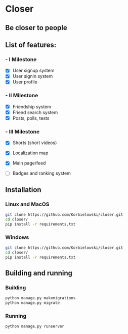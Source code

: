# Closer

## Be closer to people

## List of features:
### - I Milestone
- [x] User signup system
- [X] User signin system
- [X] User profile
### - II Milestone
- [X] Friendship system
- [X] Friend search system
- [X] Posts, polls, tests
### - III Milestone
- [X] Shorts (short videos)
- [X] Localization map
- [X] Main page/feed
- [ ] Badges and ranking system


## Installation
### Linux and MacOS
```bash
git clone https://github.com/Korbielowski/closer.git
cd closer/
pip install -r requirements.txt
```
### Windows
```bash
git clone https://github.com/Korbielowski/closer.git
cd closer/
pip install -r requirements.txt
```

## Building and running
### Building
```bash
python manage.py makemigrations
python manage.py migrate
```
### Running
```bash
python manage.py runserver
```
